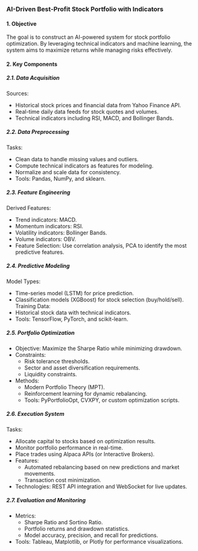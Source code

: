 ### AI-Driven Best-Profit Stock Portfolio with Indicators
#### 1. Objective
The goal is to construct an AI-powered system for stock portfolio optimization. By leveraging technical indicators and machine learning, the system aims to maximize returns while managing risks effectively.
#### 2. Key Components
##### 2.1. Data Acquisition
Sources:
* Historical stock prices and financial data from Yahoo Finance API.
* Real-time daily data feeds for stock quotes and volumes.
* Technical indicators including RSI, MACD, and Bollinger Bands.
##### 2.2. Data Preprocessing
Tasks:
* Clean data to handle missing values and outliers.
* Compute technical indicators as features for modeling.
* Normalize and scale data for consistency.
* Tools: Pandas, NumPy, and sklearn.
##### 2.3. Feature Engineering
Derived Features:
* Trend indicators: MACD.
* Momentum indicators: RSI.
* Volatility indicators: Bollinger Bands.
* Volume indicators: OBV.
* Feature Selection: Use correlation analysis, PCA to identify the most predictive features.
##### 2.4. Predictive Modeling
Model Types:
* Time-series model (LSTM) for price prediction.
* Classification models (XGBoost) for stock selection (buy/hold/sell).
Training Data:
* Historical stock data with technical indicators.
* Tools: TensorFlow, PyTorch, and scikit-learn.
##### 2.5. Portfolio Optimization
* Objective: Maximize the Sharpe Ratio while minimizing drawdown.
* Constraints:
    * Risk tolerance thresholds.
    * Sector and asset diversification requirements.
    * Liquidity constraints.
* Methods:
    * Modern Portfolio Theory (MPT).
    * Reinforcement learning for dynamic rebalancing.
    * Tools: PyPortfolioOpt, CVXPY, or custom optimization scripts.
##### 2.6. Execution System
Tasks:
* Allocate capital to stocks based on optimization results.
* Monitor portfolio performance in real-time.
* Place trades using Alpaca APIs (or Interactive Brokers).
* Features:
    * Automated rebalancing based on new predictions and market movements.
    * Transaction cost minimization.
* Technologies: REST API integration and WebSocket for live updates.
##### 2.7. Evaluation and Monitoring
* Metrics:
    * Sharpe Ratio and Sortino Ratio.
    * Portfolio returns and drawdown statistics.
    * Model accuracy, precision, and recall for predictions.
* Tools: Tableau, Matplotlib, or Plotly for performance visualizations.
